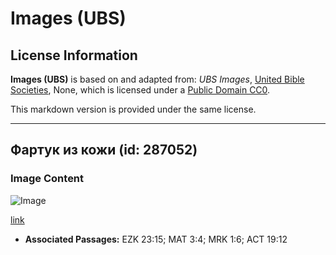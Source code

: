 # Images (UBS)

## License Information

**Images (UBS)** is based on and adapted from: _UBS Images_, [United Bible Societies](https://unitedbiblesocieties.org/), None, which is licensed under a [Public Domain CC0](https://creativecommons.org/public-domain/cc0/).

This markdown version is provided under the same license.



--------------------------------

## Фартук из кожи (id: 287052)

### Image Content

![Image](https://cdn.aquifer.bible/aquifer-content/resources/Media/WEB-0505_apron_leather.jpg)

[link](https://cdn.aquifer.bible/aquifer-content/resources/Media/WEB-0505_apron_leather.jpg)

* **Associated Passages:** EZK 23:15; MAT 3:4; MRK 1:6; ACT 19:12

